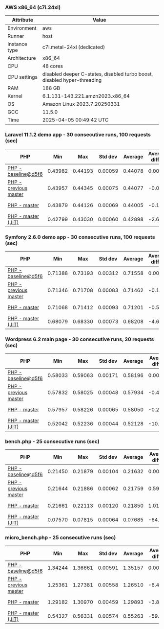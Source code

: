 ### AWS x86_64 (c7i.24xl)

|  Attribute    |     Value      |
|---------------|----------------|
| Environment   |aws|
| Runner        |host|
| Instance type |c7i.metal-24xl (dedicated)|
| Architecture  |x86_64
| CPU           |48 cores|
| CPU settings  |disabled deeper C-states, disabled turbo boost, disabled hyper-threading|
| RAM           |188 GB|
| Kernel        |6.1.131-143.221.amzn2023.x86_64|
| OS            |Amazon Linux 2023.7.20250331|
| GCC           |11.5.0|
| Time          |2025-04-05 00:49:42 UTC|

### Laravel 11.1.2 demo app - 30 consecutive runs, 100 requests (sec)

|     PHP     |     Min     |     Max     |    Std dev   |   Average  |  Average diff % |   Median   | Median diff % |     Memory    |
|-------------|-------------|-------------|--------------|------------|-----------------|------------|---------------|---------------|
|[PHP - baseline@d5f6](https://github.com/php/php-src/commit/d5f6e56610)|0.43982|0.44193|0.00059|0.44078|0.00%|0.44071|0.00%|41.84 MB|
|[PHP - previous master](https://github.com/php/php-src/commit/68665d3cb5)|0.43957|0.44345|0.00075|0.44077|-0.00%|0.44077|0.01%|41.89 MB|
|[PHP - master](https://github.com/php/php-src/commit/d80682e753)|0.43879|0.44126|0.00069|0.44005|-0.17%|0.44007|-0.14%|41.89 MB|
|[PHP - master (JIT)](https://github.com/php/php-src/commit/d80682e753)|0.42799|0.43030|0.00060|0.42898|-2.68%|0.42901|-2.65%|50.87 MB|

### Symfony 2.6.0 demo app - 30 consecutive runs, 100 requests (sec)

|     PHP     |     Min     |     Max     |    Std dev   |   Average  |  Average diff % |   Median   | Median diff % |     Memory    |
|-------------|-------------|-------------|--------------|------------|-----------------|------------|---------------|---------------|
|[PHP - baseline@d5f6](https://github.com/php/php-src/commit/d5f6e56610)|0.71388|0.73193|0.00312|0.71558|0.00%|0.71501|0.00%|37.50 MB|
|[PHP - previous master](https://github.com/php/php-src/commit/68665d3cb5)|0.71346|0.71708|0.00083|0.71462|-0.13%|0.71438|-0.09%|37.63 MB|
|[PHP - master](https://github.com/php/php-src/commit/d80682e753)|0.71068|0.71412|0.00093|0.71201|-0.50%|0.71213|-0.40%|37.63 MB|
|[PHP - master (JIT)](https://github.com/php/php-src/commit/d80682e753)|0.68079|0.68330|0.00073|0.68208|-4.68%|0.68209|-4.60%|44.71 MB|

### Wordpress 6.2 main page - 30 consecutive runs, 20 requests (sec)

|     PHP     |     Min     |     Max     |    Std dev   |   Average  |  Average diff % |   Median   | Median diff % |     Memory    |
|-------------|-------------|-------------|--------------|------------|-----------------|------------|---------------|---------------|
|[PHP - baseline@d5f6](https://github.com/php/php-src/commit/d5f6e56610)|0.58033|0.59063|0.00171|0.58196|0.00%|0.58160|0.00%|43.05 MB|
|[PHP - previous master](https://github.com/php/php-src/commit/68665d3cb5)|0.57832|0.58025|0.00048|0.57934|-0.45%|0.57937|-0.38%|43.03 MB|
|[PHP - master](https://github.com/php/php-src/commit/d80682e753)|0.57957|0.58226|0.00065|0.58050|-0.25%|0.58028|-0.23%|43.03 MB|
|[PHP - master (JIT)](https://github.com/php/php-src/commit/d80682e753)|0.52042|0.52236|0.00044|0.52128|-10.43%|0.52130|-10.37%|62.14 MB|

### bench.php - 25 consecutive runs (sec)

|     PHP     |     Min     |     Max     |    Std dev   |   Average  |  Average diff % |   Median   | Median diff % |     Memory    |
|-------------|-------------|-------------|--------------|------------|-----------------|------------|---------------|---------------|
|[PHP - baseline@d5f6](https://github.com/php/php-src/commit/d5f6e56610)|0.21450|0.21879|0.00104|0.21632|0.00%|0.21603|0.00%|26.22 MB|
|[PHP - previous master](https://github.com/php/php-src/commit/68665d3cb5)|0.21644|0.21886|0.00062|0.21759|0.59%|0.21754|0.70%|26.24 MB|
|[PHP - master](https://github.com/php/php-src/commit/d80682e753)|0.21661|0.22113|0.00120|0.21850|1.01%|0.21826|1.03%|26.24 MB|
|[PHP - master (JIT)](https://github.com/php/php-src/commit/d80682e753)|0.07570|0.07815|0.00064|0.07685|-64.48%|0.07674|-64.48%|27.40 MB|

### micro_bench.php - 25 consecutive runs (sec)

|     PHP     |     Min     |     Max     |    Std dev   |   Average  |  Average diff % |   Median   | Median diff % |     Memory    |
|-------------|-------------|-------------|--------------|------------|-----------------|------------|---------------|---------------|
|[PHP - baseline@d5f6](https://github.com/php/php-src/commit/d5f6e56610)|1.34244|1.36661|0.00591|1.35157|0.00%|1.35196|0.00%|20.48 MB|
|[PHP - previous master](https://github.com/php/php-src/commit/68665d3cb5)|1.25361|1.27381|0.00558|1.26510|-6.40%|1.26533|-6.41%|20.50 MB|
|[PHP - master](https://github.com/php/php-src/commit/d80682e753)|1.29182|1.30970|0.00459|1.29893|-3.89%|1.29784|-4.00%|20.50 MB|
|[PHP - master (JIT)](https://github.com/php/php-src/commit/d80682e753)|0.54327|0.56331|0.00574|0.55263|-59.11%|0.55270|-59.12%|21.82 MB|
